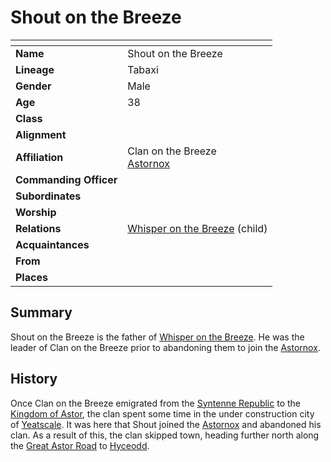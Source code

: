 # Shout on the Breeze

| []() | |
| --- | --- |
| **Name** | Shout on the Breeze |
| **Lineage** | Tabaxi |
| **Gender** | Male |
| **Age** | 38 |
| **Class** | |
| **Alignment** | |
| **Affiliation** | Clan on the Breeze<br>[Astornox](../organisations/astornox/astornox.md) |
| **Commanding Officer** | |
| **Subordinates** | |
| **Worship** | |
| **Relations** | [Whisper on the Breeze](whisper-on-the-breeze.md) (child) |
| **Acquaintances** | |
| **From** | |
| **Places** | |

## Summary

Shout on the Breeze is the father of [Whisper on the Breeze](whisper-on-the-breeze.md). He was the leader of Clan on the Breeze prior to abandoning them to join the [Astornox](../organisations/astornox/astornox.md).

## History

Once Clan on the Breeze emigrated from the [Syntenne Republic](../civilisations/syntenne-republic/syntenne-republic.md) to the [Kingdom of Astor](../civilisations/kingdom-of-astor/kingdom-of-astor.md), the clan spent some time in the under construction city of [Yeatscale](../places/cities/yeatscale.md). It was here that Shout joined the [Astornox](../organisations/astornox/astornox.md) and abandoned his clan. As a result of this, the clan skipped town, heading further north along the [Great Astor Road](../places/roads/great-astor-road.md) to [Hyceodd](../places/towns/hyceodd.md).
